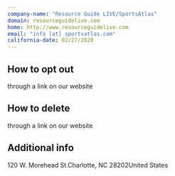 ```yaml
---
company-name: "Resource Guide LIVE/SportsAtlas"
domain: resourceguidelive.com
home: http://www.resourceguidelive.com
email: "info [at] sportsatlas.com"
california-date: 02/27/2020
---
```

## How to opt out


through a link on our website

## How to delete


through a link on our website

## Additional info




120 W. Morehead St.Charlotte, NC 28202United States













